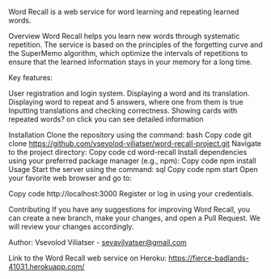 Word Recall is a web service for word learning and repeating learned words.

Overview
Word Recall helps you learn new words through systematic repetition. The service is based on the principles of the forgetting curve and the SuperMemo algorithm, which optimize the intervals of repetitions to ensure that the learned information stays in your memory for a long time.

Key features:

User registration and login system.
Displaying a word and its translation.
Displaying word to repeat and 5 answers, where one from them is true
Inputting translations and checking correctness.
Showing cards with repeated words? on click you can see detailed information

Installation
Clone the repository using the command:
bash
Copy code
git clone https://github.com/vsevolod-viliatser/word-recall-project.git
Navigate to the project directory:
Copy code
cd word-recall
Install dependencies using your preferred package manager (e.g., npm):
Copy code
npm install
Usage
Start the server using the command:
sql
Copy code
npm start
Open your favorite web browser and go to:

Copy code
http://localhost:3000
Register or log in using your credentials.

Contributing
If you have any suggestions for improving Word Recall, you can create a new branch, make your changes, and open a Pull Request. We will review your changes accordingly.

Author:
Vsevolod Viliatser - sevavilyatser@gmail.com


Link to the Word Recall web service on Heroku: https://fierce-badlands-41031.herokuapp.com/
